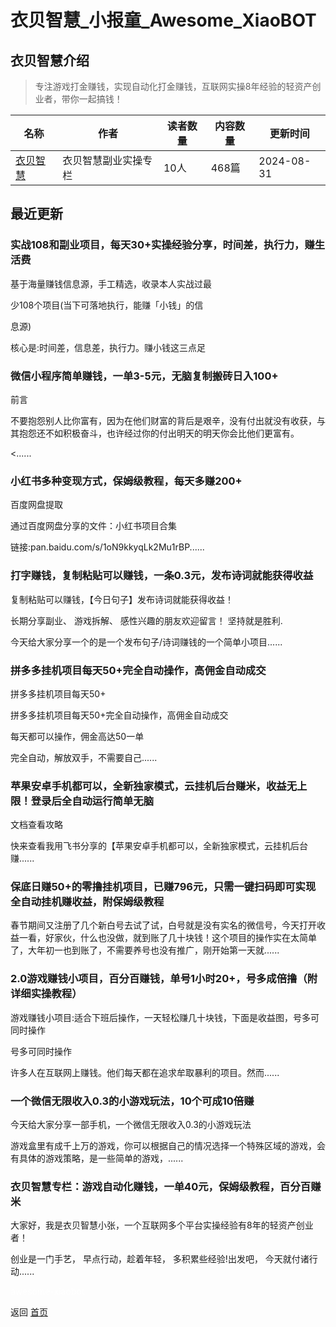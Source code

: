 # 衣贝智慧_小报童_Awesome_XiaoBOT

## 衣贝智慧介绍
> 专注游戏打金赚钱，实现自动化打金赚钱，互联网实操8年经验的轻资产创业者，带你一起搞钱！  
  


|名称|作者|读者数量|内容数量|更新时间|
|---|---|---|---|---|
|[衣贝智慧](https://xiaobot.net/p/applle899?refer=0b133df9-27dc-423b-8101-639049001c13)|衣贝智慧副业实操专栏|10人|468篇|2024-08-31|

## 最近更新
### 实战108和副业项目，每天30+实操经验分享，时间差，执行力，赚生活费

基于海量赚钱信息源，手工精选，收录本人实战过最

少108个项目(当下可落地执行，能赚「小钱」的信

息源)

核心是:时间差，信息差，执行力。赚小钱这三点足

### 微信小程序简单赚钱，一单3-5元，无脑复制搬砖日入100+

前言

不要抱怨别人比你富有，因为在他们财富的背后是艰辛，没有付出就没有收获，与其抱怨还不如积极奋斗，也许经过你的付出明天的明天你会比他们更富有。

<......

### 小红书多种变现方式，保姆级教程，每天多赚200+

百度网盘提取

通过百度网盘分享的文件：小红书项目合集

链接:pan.baidu.com/s/1oN9kkyqLk2Mu1rBP......

### 打字赚钱，复制粘贴可以赚钱，一条0.3元，发布诗词就能获得收益

复制粘贴可以赚钱，【今日句子】发布诗词就能获得收益！

长期分享副业、 游戏拆解、 感性兴趣的朋友欢迎留言！ 坚持就是胜利.

今天给大家分享一个的是一个发布句子/诗词赚钱的一个简单小项目......

### 拼多多挂机项目每天50+完全自动操作，高佣金自动成交

拼多多挂机项目每天50+

拼多多挂机项目每天50+完全自动操作，高佣金自动成交

每天都可以操作，佣金高达50一单

完全自动，解放双手，不需要自己......

### 苹果安卓手机都可以，全新独家模式，云挂机后台赚米，收益无上限！登录后全自动运行简单无脑

文档查看攻略

快来查看我用飞书分享的【苹果安卓手机都可以，全新独家模式，云挂机后台赚......

### 保底日赚50+的零撸挂机项目，已赚796元，只需一键扫码即可实现全自动挂机赚收益，附保姆级教程

春节期间又注册了几个新白号去试了试，白号就是没有实名的微信号，今天打开收益一看，好家伙，什么也没做，就到账了几十块钱！这个项目的操作实在太简单了，大年初一也到账了，不需要养号也没有推广，刚开始第一天就......

### 2.0游戏赚钱小项目，百分百赚钱，单号1小时20+，号多成倍撸（附详细实操教程）

游戏赚钱小项目:适合下班后操作，一天轻松赚几十块钱，下面是收益图，号多可同时操作

号多可同时操作

许多人在互联网上赚钱。他们每天都在追求牟取暴利的项目。然而......

### 一个微信无限收入0.3的小游戏玩法，10个可成10倍赚

今天给大家分享一部手机，一个微信无限收入0.3的小游戏玩法

游戏盒里有成千上万的游戏，你可以根据自己的情况选择一个特殊区域的游戏，会有具体的游戏策略，是一些简单的游戏，......

### 衣贝智慧专栏：游戏自动化赚钱，一单40元，保姆级教程，百分百赚米

大家好，我是衣贝智慧小张，一个互联网多个平台实操经验有8年的轻资产创业者！

创业是一门手艺， 早点行动，趁着年轻， 多积累些经验!出发吧， 今天就付诸行动......


<a href="https://github.com/Reno9527/awesome-xiaobot" style="color: white; text-decoration: none;">awesome-xiaobot</a>

返回 [首页](../README.md)
